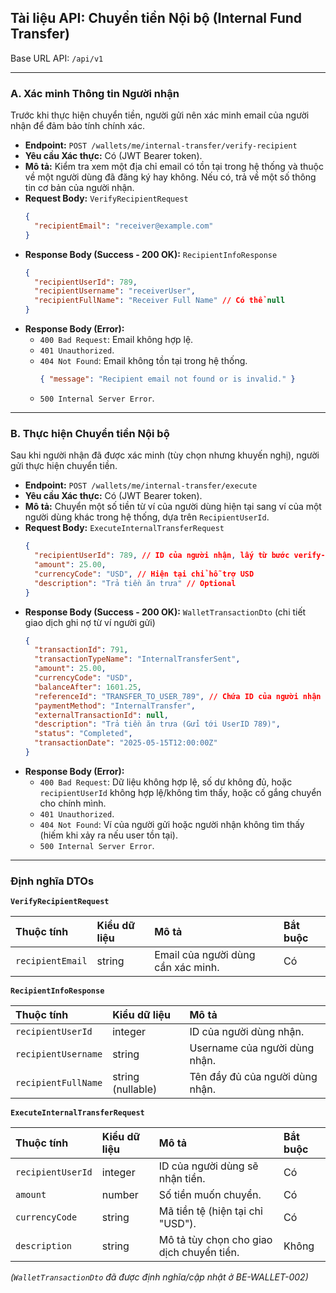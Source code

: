 ## Tài liệu API: Chuyển tiền Nội bộ (Internal Fund Transfer)

Base URL API: `/api/v1`

---

### A. Xác minh Thông tin Người nhận

Trước khi thực hiện chuyển tiền, người gửi nên xác minh email của người nhận để đảm bảo tính chính xác.

* **Endpoint:** `POST /wallets/me/internal-transfer/verify-recipient`
* **Yêu cầu Xác thực:** Có (JWT Bearer token).
* **Mô tả:** Kiểm tra xem một địa chỉ email có tồn tại trong hệ thống và thuộc về một người dùng đã đăng ký hay không. Nếu có, trả về một số thông tin cơ bản của người nhận.
* **Request Body:** `VerifyRecipientRequest`
    ```json
    {
      "recipientEmail": "receiver@example.com"
    }
    ```
* **Response Body (Success - 200 OK):** `RecipientInfoResponse`
    ```json
    {
      "recipientUserId": 789,
      "recipientUsername": "receiverUser",
      "recipientFullName": "Receiver Full Name" // Có thể null
    }
    ```
* **Response Body (Error):**
    * `400 Bad Request`: Email không hợp lệ.
    * `401 Unauthorized`.
    * `404 Not Found`: Email không tồn tại trong hệ thống.
        ```json
        { "message": "Recipient email not found or is invalid." }
        ```
    * `500 Internal Server Error`.

---

### B. Thực hiện Chuyển tiền Nội bộ

Sau khi người nhận đã được xác minh (tùy chọn nhưng khuyến nghị), người gửi thực hiện chuyển tiền.

* **Endpoint:** `POST /wallets/me/internal-transfer/execute`
* **Yêu cầu Xác thực:** Có (JWT Bearer token).
* **Mô tả:** Chuyển một số tiền từ ví của người dùng hiện tại sang ví của một người dùng khác trong hệ thống, dựa trên `RecipientUserId`.
* **Request Body:** `ExecuteInternalTransferRequest`
    ```json
    {
      "recipientUserId": 789, // ID của người nhận, lấy từ bước verify-recipient
      "amount": 25.00,
      "currencyCode": "USD", // Hiện tại chỉ hỗ trợ USD
      "description": "Trả tiền ăn trưa" // Optional
    }
    ```
* **Response Body (Success - 200 OK):** `WalletTransactionDto` (chi tiết giao dịch ghi nợ từ ví người gửi)
    ```json
    {
      "transactionId": 791,
      "transactionTypeName": "InternalTransferSent",
      "amount": 25.00,
      "currencyCode": "USD",
      "balanceAfter": 1601.25,
      "referenceId": "TRANSFER_TO_USER_789", // Chứa ID của người nhận
      "paymentMethod": "InternalTransfer",
      "externalTransactionId": null,
      "description": "Trả tiền ăn trưa (Gửi tới UserID 789)",
      "status": "Completed",
      "transactionDate": "2025-05-15T12:00:00Z"
    }
    ```
* **Response Body (Error):**
    * `400 Bad Request`: Dữ liệu không hợp lệ, số dư không đủ, hoặc `recipientUserId` không hợp lệ/không tìm thấy, hoặc cố gắng chuyển cho chính mình.
    * `401 Unauthorized`.
    * `404 Not Found`: Ví của người gửi hoặc người nhận không tìm thấy (hiếm khi xảy ra nếu user tồn tại).
    * `500 Internal Server Error`.

---

### Định nghĩa DTOs

**`VerifyRecipientRequest`**

| Thuộc tính       | Kiểu dữ liệu | Mô tả                             | Bắt buộc |
| :--------------- | :----------- | :-------------------------------- | :------- |
| `recipientEmail` | string       | Email của người dùng cần xác minh. | Có       |

**`RecipientInfoResponse`**

| Thuộc tính            | Kiểu dữ liệu | Mô tả                                |
| :-------------------- | :----------- | :----------------------------------- |
| `recipientUserId`     | integer      | ID của người dùng nhận.              |
| `recipientUsername`   | string       | Username của người dùng nhận.        |
| `recipientFullName`   | string (nullable) | Tên đầy đủ của người dùng nhận.    |

**`ExecuteInternalTransferRequest`**

| Thuộc tính        | Kiểu dữ liệu | Mô tả                                            | Bắt buộc |
| :---------------- | :----------- | :----------------------------------------------- | :------- |
| `recipientUserId` | integer      | ID của người dùng sẽ nhận tiền.                  | Có       |
| `amount`          | number       | Số tiền muốn chuyển.                             | Có       |
| `currencyCode`    | string       | Mã tiền tệ (hiện tại chỉ "USD").                | Có       |
| `description`     | string       | Mô tả tùy chọn cho giao dịch chuyển tiền.        | Không    |

*(`WalletTransactionDto` đã được định nghĩa/cập nhật ở BE-WALLET-002)*
